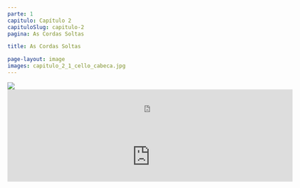 ```yaml
---
parte: 1
capitulo: Capítulo 2
capituloSlug: capitulo-2
pagina: As Cordas Soltas

title: As Cordas Soltas

page-layout: image
images: capitulo_2_1_cello_cabeca.jpg
---
```



<img src="{{site.baseurl}}/assets/graphics/content/capitulo2_1_cello_cabeca_notas.jpg"/>

<!-- <img src="{{site.baseurl}}/assets/graphics/content/capitulo_2_2_cordas_soltas.png"/>
 --><iframe src="https://player.vimeo.com/video/226768888" width="640" height="96" frameborder="0" webkitallowfullscreen mozallowfullscreen allowfullscreen></iframe>

<!-- <img src="{{site.baseurl}}/assets/graphics/content/capitulo_2_3_escala.png"/>
 --><iframe src="https://player.vimeo.com/video/226768929" width="640" height="112" frameborder="0" webkitallowfullscreen mozallowfullscreen allowfullscreen></iframe>
